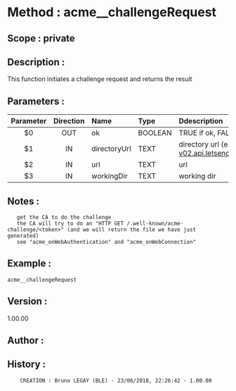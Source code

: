 ﻿# **Method :** acme__challengeRequest## **Scope :** private## **Description :** This function initiates a challenge request and returns the result## **Parameters :** | Parameter | Direction | Name | Type | Ddescription | |:----:|:----:|:----|:----|:----| | $0 | OUT | ok | BOOLEAN | TRUE if ok, FALSE otherwise | | $1 | IN | directoryUrl | TEXT | directory url (e.g. "https://acme-v02.api.letsencrypt.org/directory") | | $2 | IN | url | TEXT | url | | $3 | IN | workingDir | TEXT | working dir | ## **Notes :**        get the CA to do the challenge       the CA will try to do an "HTTP GET /.well-known/acme-challenge/<token>" (and we will return the file we have just generated)       see "acme_onWebAuthentication" and "acme_onWebConnection"## **Example :** ```acme__challengeRequest```## **Version :** 1.00.00## **Author :** ## **History :**          CREATION : Bruno LEGAY (BLE) - 23/06/2018, 22:26:42 - 1.00.00